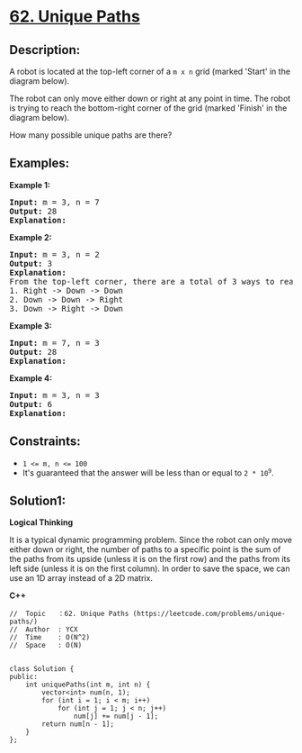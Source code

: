 # [62. Unique Paths](https://leetcode.com/problems/unique-paths/)


## Description:

<p>A robot is located at the top-left corner of a <code>m x n</code> grid (marked 'Start' in the diagram below).</p>
<p>The robot can only move either down or right at any point in time. The robot is trying to reach the bottom-right corner of the grid (marked 'Finish' in the diagram below).</p>
<p>How many possible unique paths are there?</p>


## Examples:

<strong>Example 1:</strong>
<pre>
<strong>Input:</strong> m = 3, n = 7
<strong>Output:</strong> 28
<strong>Explanation:</strong> 
</pre>

<strong>Example 2:</strong>
<pre>
<strong>Input:</strong> m = 3, n = 2
<strong>Output:</strong> 3
<strong>Explanation:</strong> 
From the top-left corner, there are a total of 3 ways to reach the bottom-right corner:
1. Right -> Down -> Down
2. Down -> Down -> Right
3. Down -> Right -> Down
</pre>

<strong>Example 3:</strong>
<pre>
<strong>Input:</strong> m = 7, n = 3
<strong>Output:</strong> 28
<strong>Explanation:</strong> 
</pre>

<strong>Example 4:</strong>
<pre>
<strong>Input:</strong> m = 3, n = 3
<strong>Output:</strong> 6
<strong>Explanation:</strong> 
</pre>


## Constraints:

<ul>
  <li><code>1 &lt;= m, n &lt;= 100</code></li>
  <li>It's guaranteed that the answer will be less than or equal to <code>2 * 10<sup>9</sup></code>.</li>
</ul>


## Solution1:

<strong>Logical Thinking</strong>
<p>It is a typical dynamic programming problem. Since the robot can only move either down or right, the number of paths to a specific point is the sum of the paths from its upside (unless it is on the first row) and the paths from its left side (unless it is on the first column). In order to save the space, we can use an 1D array instead of a 2D matrix.</p>


<strong>C++</strong>

```
//  Topic   ：62. Unique Paths (https://leetcode.com/problems/unique-paths/)
//  Author  : YCX
//  Time    : O(N^2)
//  Space   : O(N)


class Solution {
public:
    int uniquePaths(int m, int n) {
        vector<int> num(n, 1);
        for (int i = 1; i < m; i++)
            for (int j = 1; j < n; j++)
                num[j] += num[j - 1];
        return num[n - 1];
    }
};
```
